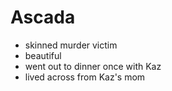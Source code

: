 Ascada
======
* skinned murder victim
* beautiful
* went out to dinner once with Kaz
* lived across from Kaz's mom
